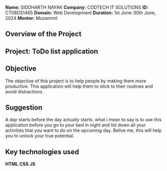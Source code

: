 **Name:** SIDDHARTH NAYAK
**Company:** CODTECH IT SOLUTIONS
**ID:** CT08DS1465
**Domain:** Web Development
**Duration:** 1st June-30th June, 2024
**Mentor:** Muzammil

## Overview of the Project

## Project: ToDo list application

## Objective

The objective of this project is to help people by making them more productive. This application will help them to stick to their routines and avoid distractions.

## Suggestion

A day starts before the day actually starts. what i mean to say is to use this application before you go to your bed in night and list down all your activities that you want to do on the upcoming day.
Belive me, this will help you to unlock your true potential.

## Key technologies used
 **HTML**
 **CSS**
 **JS**
